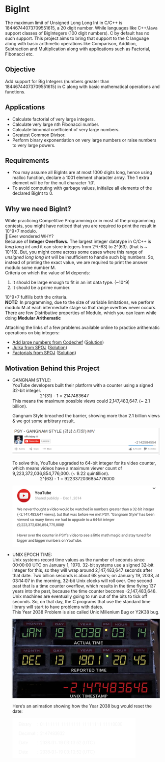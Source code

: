 # BigInt
The maximum limit of Unsigned Long Long Int in C/C++ is 18446744073709551615, a 20 digit number. While languages like C++/Java support classes of BigIntegers (100 digit numbers). C by default has no such support. This project aims to bring that support to the C language along with basic arithmetic operations like Comparison, Addition, Subtraction and Multiplication along with applications such as Factorial, Fibonacci etc.

## Objective
Add support for Big Integers (numbers greater than 18446744073709551615) in C along with basic mathematical operations and functions.

## Applications
- Calculate factorial of very large integers.
- Calculate very large nth Fibonacci number.
- Calculate binomial coefficient of very large numbers.
- Greatest Common Divisor.
- Perform binary exponentiation on very large numbers or raise numbers to very large powers.

## Requirements
- You may assume all BigInts are at most 1000 digits long, hence using malloc function, declare a 1001 element character array. The 1 extra element will be for the null character '\0'.
- To avoid computing with garbage values, initialize all elements of the declared BigInt to 0.

## Why we need BigInt?
While practicing Competitive Programming or in most of the programming contests, you might have noticed that you are required to print the result in 10^9+7 modulo. </br>
:thinking: Ever wondered WHY?  </br>
Because of **Integer Overflows.**  The largest integer datatype in C/C++ is _long long int_ and it can store integers from 2^(-63) to 2^(63). (that is ~ 10^18). But, you might come across some cases where this range of _unsigned long long int_ will be insufficient to handle such big numbers. So, instead of printing the exact value, we are required to print the answer modulo some number M. <br>
Criteria on which the value of M depends: </br>
1. It should be large enough to fit in an int data type. (~10^9) </br>
2. It should be a prime number. </br>

10^9+7 fulfills both the criteria. </br>
**NOTE:** In programming, due to the size of variable limitations, we perform modulo M at each intermediate stage so that range overflow never occurs. </br>
There are few Distributive properties of Modulo, which you can learn while doing **Modular Arithematic** </br>

Attaching the links of a few problems available online to practice arithematic operations on big integers: </br>
- [Add large numbers from Codechef](https://www.codechef.com/UAPRAC/problems/ADDXL/) ([Solution](https://github.com/GeekyGoyal/Coding-Practice/blob/main/Codechef/AddLargeNumbers.cpp))</br>
- [Julka from SPOJ](https://www.spoj.com/problems/JULKA/) ([Solution](https://github.com/GeekyGoyal/Coding-Practice/blob/main/SPOJ/Julka.cpp))</br>
- [Factorials from SPOJ](https://www.spoj.com/problems/FCTRL2/) ([Solution](https://github.com/GeekyGoyal/Coding-Practice/blob/main/SPOJ/smallFactorials.cpp))

## Motivation Behind this Project
- GANGNAM STYLE: </br>
    YouTube developers built their platform with a counter using a signed 32-bit integer. </br>
    &emsp; &emsp; &emsp; &emsp; &emsp; 2^(31) - 1 = 2147483647 </br>
    This means the maximum possible views could 2,147,483,647. (~ 2.1 billion). </br>

    Gangnam Style breached the barrier, showing more than 2.1 billion views & we got some arbitrary result. 
    
    ![Image](assets/Gangnam.NegCount.png)
    
    To solve this, YouTube upgraded to 64-bit integer for its video counter, which means videos have a maximum viewer count of 9,223,372,036,854,776,000. (~ 9.22 quintillion). </br>
    &emsp; &emsp; &emsp; &emsp; &emsp; 2^(63) - 1 = 9223372036854776000

    ![Image](assets/psy.png)
    
- UNIX EPOCH TIME: <br>
    Unix systems record time values as the number of seconds since 00:00:00 UTC on January 1, 1970. 32-bit systems use a signed 32-bit integer for this, so they will wrap around 2,147,483,647 seconds after that date. Two billion seconds is about 68 years; on January 19, 2038, at 03:14:07 in the morning, 32-bit Unix clocks will roll over. One second past that is a time counter overflow, which results in the time flying 137 years into the past, because the time counter becomes -2,147,483,648. Unix machines are eventually going to run out of the bits to tick off seconds. So, on that day, the C programs that use the standard time library will start to have problems with dates.</br> 
    This Year 2038 Problem is also called Unix Millenium Bug or Y2K38 bug.

    ![Image](assets/1520134296131.jpg)

    Here’s an animation showing how the Year 2038 bug would reset the date:

    ![Image](assets/Year_2038_problem.gif)